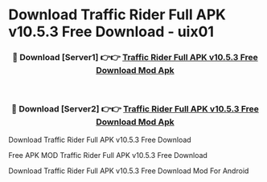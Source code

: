 # Download Traffic Rider Full APK v10.5.3 Free Download - uix01



<div align="center">
<h3>🔴 Download [Server1] 👉👉 <a href="https://momento.my/?title=Traffic_Rider_Full_APK_v10.5.3_Free_Download">Traffic Rider Full APK v10.5.3 Free Download Mod Apk</a></h3><br>

<h3>🔴 Download [Server2] 👉👉 <a href="https://momento.my/?title=Traffic_Rider_Full_APK_v10.5.3_Free_Download">Traffic Rider Full APK v10.5.3 Free Download Mod Apk</a></h3>
</div>



Download Traffic Rider Full APK v10.5.3 Free Download 

Free APK MOD Traffic Rider Full APK v10.5.3 Free Download 

Download Traffic Rider Full APK v10.5.3 Free Download Mod For Android

